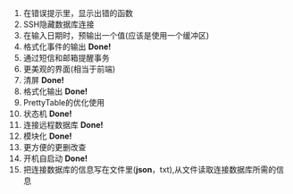 1. 在错误提示里，显示出错的函数
2. SSH隐藏数据库连接
3. 在输入日期时，预输出一个值(应该是使用一个缓冲区)
4. 格式化事件的输出 **Done!**
5. 通过短信和邮箱提醒事务
6. 更美观的界面(相当于前端)
7. 清屏 **Done!**
8. 格式化输出 **Done!**
9. PrettyTable的优化使用
10. 状态机 **Done!**
11. 连接远程数据库 **Done!**
12. 模块化 **Done!**
13. 更方便的更删改查
14. 开机自启动 **Done!**
15. 把连接数据库的信息写在文件里(**json**，txt),从文件读取连接数据库所需的信息
